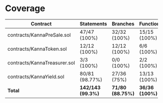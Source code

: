 # Coverage

|Contract|Statements|Branches|Functions|Lines|
|-|-|-|-|-|
|contracts/KannaPreSale.sol|47/47 (100%)|32/32 (100%)|15/15 (100%)|47/47 (100%)|
|contracts/KannaToken.sol|12/12 (100%)|12/12 (100%)|6/6 (100%)|12/12 (100%)|
|contracts/KannaTreasurer.sol|3/3 (100%)|0/0 (100%)|2/2 (100%)|3/3 (100%)|
|contracts/KannaYield.sol|80/81 (98.77%)|27/36 (75%)|13/13 (100%)|80/81 (98.77%)|
|**Total**|**142/143 (99.3%)**|**71/80 (88.75%)**|**36/36 (100%)**|**142/143 (99.3%)**|
